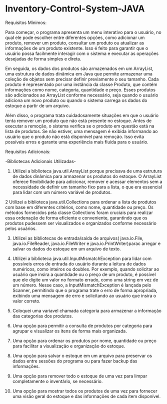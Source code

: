 # Inventory-Control-System-JAVA

Requisitos Mínimos:
 
Para começar, o programa apresenta um menu interativo para o usuário, no qual ele pode escolher entre diferentes opções, como adicionar um produto, remover um produto, consultar um produto ou atualizar as informações de um produto existente. Isso é feito para garantir que o usuário possa facilmente interagir com o sistema e executar as operações desejadas de forma simples e direta.

Em seguida, os dados dos produtos são armazenados em um ArrayList, uma estrutura de dados dinâmica em Java que permite armazenar uma coleção de objetos sem precisar definir previamente o seu tamanho. Cada produto é representado por uma instância da classe Produto, que contém informações como nome, categoria, quantidade e preço. Esses produtos são adicionados ao ArrayList conforme necessário, seja quando o usuário adiciona um novo produto ou quando o sistema carrega os dados do estoque a partir de um arquivo.

Além disso, o programa trata cuidadosamente situações em que o usuário tenta remover um produto que não está presente no estoque. Antes de executar a remoção, o sistema verifica se o produto em questão está na lista de produtos. Se não estiver, uma mensagem é exibida informando ao usuário que o produto não está disponível para remoção. Isso evita possíveis erros e garante uma experiência mais fluida para o usuário.
 
Requisitos Adicionais:
 
-Bibliotecas Adicionais Utilizadas-
 
1. Utilizei a biblioteca java.util.ArrayList porque precisava de uma estrutura de dados dinâmica para armazenar os produtos do estoque. O ArrayList oferece flexibilidade para adicionar, remover e acessar elementos sem a necessidade de definir um tamanho fixo para a lista, o que era essencial para lidar com um número variável de produtos.
 
2 Utilizei a biblioteca java.util.Collections para ordenar a lista de produtos com base em diferentes critérios, como nome, quantidade ou preço. Os métodos fornecidos pela classe Collections foram cruciais para realizar essa ordenação de forma eficiente e conveniente, garantindo que os produtos pudessem ser visualizados e organizados conforme necessário pelos usuários.
 
3. Utilizei as bibliotecas de entrada/saída de arquivos( java.io.File, java.io.FileReader, java.io.FileWriter e java.io.PrintWriter)parac arregar e salvar os dados do estoque em um arquivo de texto.
 
4. Utilizei a biblioteca java.util.InputMismatchException para lidar com possíveis erros de entrada do usuário durante a leitura de dados numéricos, como inteiros ou doubles. Por exemplo, quando solicitar ao usuário que insira a quantidade ou o preço de um produto, é possível que ele digite um valor no formato errado, como uma string em vez de um número. Nesse caso, a InputMismatchException é lançada pelo Scanner, permitindo que o programa trate o erro de forma apropriada, exibindo uma mensagem de erro e solicitando ao usuário que insira o valor correto.
 
5. Coloquei uma variavel chamada categoria para armazenar a informação das categorias dos produtos.
6. Uma opção para permitir a consulta de produtos por categoria para agrupar e visualizar os itens de forma mais organizada.
7. Uma opção para ordenar os produtos por nome, quantidade ou preço para facilitar a visualização e organização do estoque.
8. Uma opção para salvar o estoque em um arquivo para preservar os dados entre sessões do programa ou para fazer backup das informações.
9. Uma opção para remover todo o estoque de uma vez para limpar completamente o inventário, se necessário.
10. Uma opção para mostrar todos os produtos de uma vez para fornecer uma visão geral do estoque e das informações de cada item disponível.
